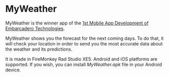 # MyWeather

MyWeather is the winner app of the [1st Mobile App Development of Embarcadero Technologies](http://www.embarcadero.com/concurso).

MyWeather shows you the forecast for the next coming days. To do that, it will check your location in order to send you the most accurate data about the weather and its predictions.

It is made in FireMonkey Rad Studio XE5. Android and iOS platforms are supported. If you wish, you can install *MyWeather.apk* file in your Android device.